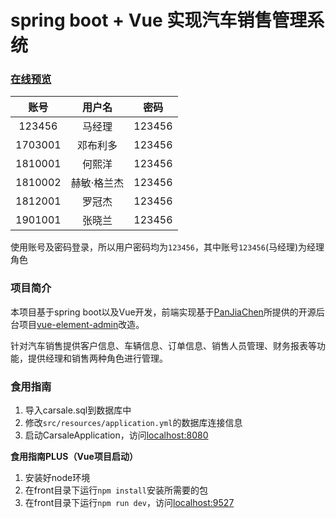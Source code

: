 # spring boot + Vue 实现汽车销售管理系统

### [在线预览](http://139.196.74.191:8080)
账号 | 用户名 | 密码
:---:|:---:|:---:
123456	| 马经理 | 123456
1703001	| 邓布利多 | 123456
1810001	| 何熙洋 | 123456
1810002 | 赫敏·格兰杰 | 123456
1812001	| 罗冠杰 | 123456
1901001 | 张晓兰 | 123456
使用账号及密码登录，所以用户密码均为`123456`，其中账号`123456`(马经理)为经理角色

### 项目简介
本项目基于spring boot以及Vue开发，前端实现基于[PanJiaChen](https://github.com/PanJiaChen)所提供的开源后台项目[vue-element-admin](https://github.com/PanJiaChen/vue-element-admin)改造。

针对汽车销售提供客户信息、车辆信息、订单信息、销售人员管理、财务报表等功能，提供经理和销售两种角色进行管理。

### 食用指南
1. 导入carsale.sql到数据库中
2. 修改`src/resources/application.yml`的数据库连接信息
3. 启动CarsaleApplication，访问[localhost:8080](localhost:8080)

**食用指南PLUS（Vue项目启动）**

1. 安装好node环境
2. 在front目录下运行`npm install`安装所需要的包
3. 在front目录下运行`npm run dev`，访问[localhost:9527](localhost:9527)
